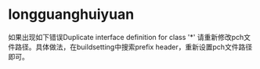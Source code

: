# longguanghuiyuan
如果出现如下错误Duplicate interface definition for class '*' 请重新修改pch文件路径。具体做法，在buildsetting中搜索prefix header，重新设置pch文件路径即可。
